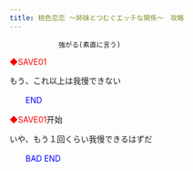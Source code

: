 ```yaml
---
title: 桃色恋恋 ～姉妹とつむぐエッチな関係～　攻略
---
```


                強がる(素直に言う)

<font color="#fa0000">◆SAVE01</font>

もう、これ以上は我慢できない

<font color="#0000ff">　　END</font>



<font color="#fa0000">◆SAVE01</font>开始

いや、もう１回くらい我慢できるはずだ

<font color="#0000ff">　　BAD END</font>


              
